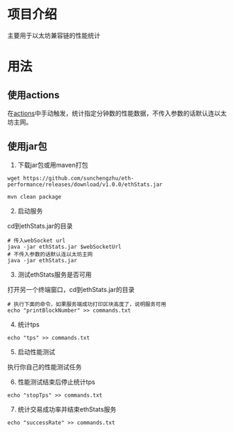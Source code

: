 # 项目介绍

主要用于以太坊兼容链的性能统计

# 用法

## 使用actions

在[actions](https://github.com/sunchengzhu/eth-performance/actions/workflows/single_ethStats.yml)中手动触发，统计指定分钟数的性能数据，不传入参数的话默认连以太坊主网。

## 使用jar包

1. 下载jar包或用maven打包

```shell
wget https://github.com/sunchengzhu/eth-performance/releases/download/v1.0.0/ethStats.jar
```

```shell
mvn clean package
```

2. 启动服务

cd到ethStats.jar的目录

```shell
# 传入webSocket url
java -jar ethStats.jar $webSocketUrl
# 不传入参数的话默认连以太坊主网
java -jar ethStats.jar
```

3. 测试ethStats服务是否可用

打开另一个终端窗口，cd到ethStats.jar的目录

```shell
# 执行下面的命令，如果服务端成功打印区块高度了，说明服务可用
echo "printBlockNumber" >> commands.txt
```

4. 统计tps

```shell
echo "tps" >> commands.txt
```

5. 启动性能测试

执行你自己的性能测试任务

6. 性能测试结束后停止统计tps

```shell
echo "stopTps" >> commands.txt
```

7. 统计交易成功率并结束ethStats服务

```shell
echo "successRate" >> commands.txt
```